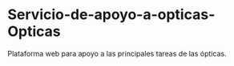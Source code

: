 # Servicio-de-apoyo-a-opticas-Opticas
Plataforma web para apoyo a las principales tareas de las ópticas.
